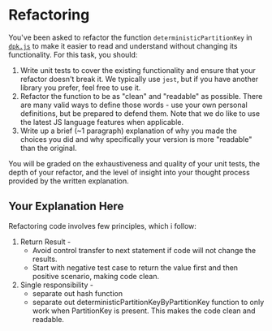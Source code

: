 # Refactoring

You've been asked to refactor the function `deterministicPartitionKey` in [`dpk.js`](dpk.js) to make it easier to read and understand without changing its functionality. For this task, you should:

1. Write unit tests to cover the existing functionality and ensure that your refactor doesn't break it. We typically use `jest`, but if you have another library you prefer, feel free to use it.
2. Refactor the function to be as "clean" and "readable" as possible. There are many valid ways to define those words - use your own personal definitions, but be prepared to defend them. Note that we do like to use the latest JS language features when applicable.
3. Write up a brief (~1 paragraph) explanation of why you made the choices you did and why specifically your version is more "readable" than the original.

You will be graded on the exhaustiveness and quality of your unit tests, the depth of your refactor, and the level of insight into your thought process provided by the written explanation.

## Your Explanation Here
Refactoring code involves few principles, which i follow:
1) Return Result - 
    - Avoid control transfer to next statement if code will not change the results.
    - Start with negative test case to return the value first and then positive scenario, making code clean.
2) Single responsibility -
    - separate out hash function
    - separate out deterministicPartitionKeyByPartitionKey function to only work when PartitionKey is present. This makes the code clean and readable.
